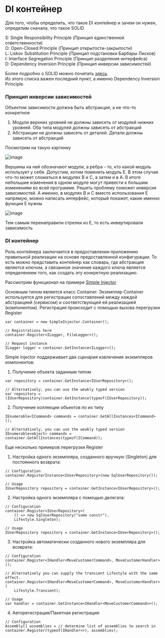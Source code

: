 # DI контейнер
Для того, чтобы определить, что такое DI контейнер и зачем он нужен, определим сначала, что такое SOLID

S: Single Responsibility Principle (Принцип единственной ответственности) \
O: Open-Closed Principle (Принцип открытости-закрытости) \
L: Liskov Substitution Principle (Принцип подстановки Барбары Лисков) \
I: Interface Segregation Principle (Принцип разделения интерфейса) \
D: Dependency Inversion Principle (Принцип инверсии зависимостей) 

Более подробно о SOLID можно почитать [здесь](https://habr.com/ru/company/ruvds/blog/426413/) \
Из этого списка важен последний пункт, а именно Dependency Inversion Principle. 

### Принцип инверсии зависимостей

Объектом зависимости должна быть абстракция, а не что-то конкретное

1) Модули верхних уровней не должны зависеть от модулей нижних уровней. Оба типа модулей должны зависеть от абстракций
2) Абстракции не должны зависеть от деталей. Детали должны зависеть от абстракций

Посмотрим на такую картинку

![image](https://user-images.githubusercontent.com/54811112/160558661-1d587892-7fc4-4e90-ade3-ed0792afec5d.png)

Вершины на ней обозначают модули, а ребра - то, кто какой модуль использует у себя. Допустим, хотим поменять модуль Е. 
В этом случае что-то может сломаться в модулях В и С, а затем и в А. В итоге небольшие изменения в одном модуле могут привести к большим изменениям во всей программе. 
Решить проблему поможет инверсия зависимостей. А именно, в модулях В и С вместо использования Е напрямую, можно написать интерфейс, который покажет, какие именно функции Е нужны

![image](https://user-images.githubusercontent.com/54811112/160562348-137f95ea-b9e2-4ec7-9672-c6f4fb9d5602.png)

Тем самым перенаправили стрелки из Е, то есть инвертировали зависимость

### DI контейнер
Роль контейнера заключается в предоставлении приложению правильной реализации на основе предоставленной конфигурации.
То есть можно представить контейнер как словарь, где абстракция является ключом, а связанное значение каждого ключа является определением того, как создать эту конкретную реализацию.

Рассмотрим функционал на примере [Simple Injector](https://docs.simpleinjector.org/en/latest/using.html)

Основным типом является класс Container. Экземпляр Container используется для регистрации сопоставлений между каждой абстракцией (сервисом) и соответствующей ей реализацией (компонентом).
Регистрация происходит с помощью вызова перегрузки Register
```
var container = new SimpleInjector.Container();

// Registrations here
container.Register<ILogger, FileLogger>();

// Request instance
ILogger logger = container.GetInstance<ILogger>();
```

Simple Injector поддерживает два сценария извлечения экземпляров компонентов:
1) Получение объекта заданным типом
```
var repository = container.GetInstance<IUserRepository>();

// Alternatively, you can use the weakly typed version
var repository = (IUserRepository)container.GetInstance(typeof(IUserRepository));
```
2) Получение коллекции объектов по их типу
```
IEnumerable<ICommand> commands = container.GetAllInstances<ICommand>();

// Alternatively, you can use the weakly typed version
IEnumerable<object> commands = container.GetAllInstances(typeof(ICommand));
```
Еще несколько примеров перегрузки Register
1) Настройка одного экземпляра, созданного вручную (Singleton) для постоянного возврата:
```
// Configuration
container.RegisterInstance<IUserRepository>(new SqlUserRepository());

// Usage
IUserRepository repository = container.GetInstance<IUserRepository>();
```

2) Настройка одного экземпляра с помощью делегата:
```
// Configuration
container.Register<IUserRepository>(
    () => new SqlUserRepository("some constr"),
    Lifestyle.Singleton);

// Usage
IUserRepository repository = container.GetInstance<IUserRepository>();
```

3) Настройка автоматически созданного нового экземпляра для возврата:
```
// Configuration
container.Register<IHandler<MoveCustomerCommand>, MoveCustomerHandler>();

// Alternatively you can supply the transient Lifestyle with the same effect.
container.Register<IHandler<MoveCustomerCommand>, MoveCustomerHandler>(
    Lifestyle.Transient);

// Usage
var handler = container.GetInstance<IHandler<MoveCustomerCommand>>();
```

4) Авторегистрация/Пакетная регистрация:
```
// Configuration
Assembly[] assemblies = // determine list of assemblies to search in
container.Register(typeof(IHandler<>), assemblies);
```
